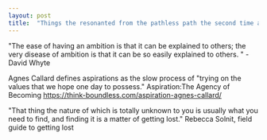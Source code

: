 ```yaml
---
layout: post
title:  "Things the resonanted from the pathless path the second time around"
---
```


"The ease of having an ambition is that it can be explained to others; the very disease of ambition is that it can be so easily explained to others. " -David Whyte

Agnes Callard defines aspirations as the slow process of "trying on the values that we hope one day to possess." Aspiration:The Agency of Becoming https://think-boundless.com/aspiration-agnes-callard/


"That thing the nature of which is totally unknown to you is usually what you need to find, and finding it is a matter of getting lost." Rebecca Solnit, field guide to getting lost